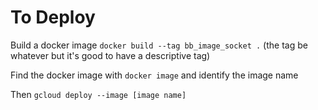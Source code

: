 # To Deploy
Build a docker image
`docker build --tag bb_image_socket .`
(the tag be whatever but it's good to have a descriptive tag)

Find the docker image with
`docker image` and identify the image name

Then
`gcloud deploy --image [image name]`